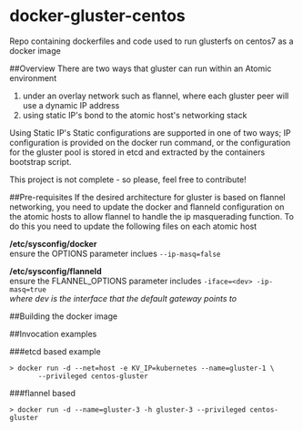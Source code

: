 # docker-gluster-centos
Repo containing dockerfiles and code used to run glusterfs on centos7 as a docker image

##Overview
There are two ways that gluster can run within an Atomic environment

1. under an overlay network such as flannel, where each gluster peer will use a dynamic IP address  
2. using static IP's bond to the atomic host's networking stack

Using Static IP's
Static configurations are supported in one of two ways; IP configuration is provided on the docker run command, or the configuration for the gluster pool is stored in etcd and extracted by the containers bootstrap script.

This project is not complete - so please, feel free to contribute!  

##Pre-requisites
If the desired architecture for gluster is based on flannel networking, you need to update the docker and flanneld configuration on the atomic hosts to allow flannel to handle the ip masquerading function. To do this you need to update the following files on each atomic host

**/etc/sysconfig/docker**  
ensure the OPTIONS parameter inclues `--ip-masq=false`  
  
**/etc/sysconfig/flanneld**  
ensure the FLANNEL_OPTIONS parameter includes `-iface=<dev> -ip-masq=true`  
*where dev is the interface that the default gateway points to*

##Building the docker image

##Invocation examples

###etcd based example  

```
> docker run -d --net=host -e KV_IP=kubernetes --name=gluster-1 \  
       --privileged centos-gluster
``` 
###flannel based  
```
> docker run -d --name=gluster-3 -h gluster-3 --privileged centos-gluster  
``` 

